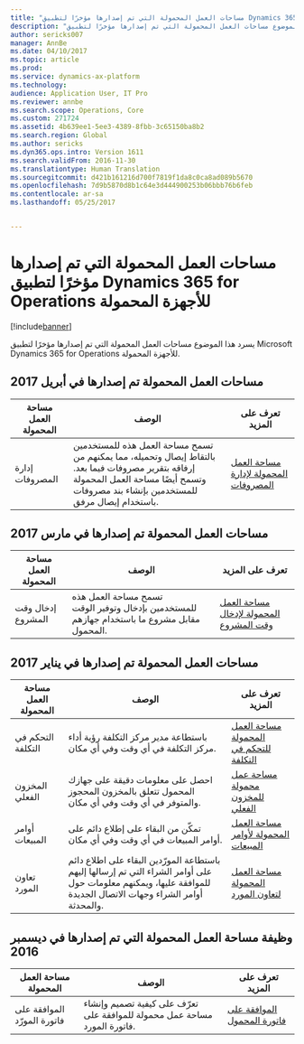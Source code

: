 ```yaml
---
title: "مساحات العمل المحمولة التي تم إصدارها مؤخرًا لتطبيق Dynamics 365 for Operations للأجهزة المحمولة"
description: "يسرد هذا الموضوع مساحات العمل المحمولة التي تم إصدارها مؤخرًا لتطبيق Microsoft Dynamics 365 for Operations للأجهزة المحمولة."
author: sericks007
manager: AnnBe
ms.date: 04/10/2017
ms.topic: article
ms.prod: 
ms.service: dynamics-ax-platform
ms.technology: 
audience: Application User, IT Pro
ms.reviewer: annbe
ms.search.scope: Operations, Core
ms.custom: 271724
ms.assetid: 4b639ee1-5ee3-4389-8fbb-3c65150ba8b2
ms.search.region: Global
ms.author: sericks
ms.dyn365.ops.intro: Version 1611
ms.search.validFrom: 2016-11-30
ms.translationtype: Human Translation
ms.sourcegitcommit: d421b161216d700f7819f1da8c0ca8ad089b5670
ms.openlocfilehash: 7d9b5870d8b1c64e3d444900253b06bbb76b6feb
ms.contentlocale: ar-sa
ms.lasthandoff: 05/25/2017


---
```


# <a name="mobile-workspaces-recently-released-for-the-dynamics-365-for-operations-mobile-app"></a>مساحات العمل المحمولة التي تم إصدارها مؤخرًا لتطبيق Dynamics 365 for Operations للأجهزة المحمولة

[!include[banner](../includes/banner.md)]



يسرد هذا الموضوع مساحات العمل المحمولة التي تم إصدارها مؤخرًا لتطبيق Microsoft Dynamics 365 for Operations للأجهزة المحمولة.

<a name="mobile-workspaces-that-were-released-in-april-2017"></a>مساحات العمل المحمولة تم إصدارها في أبريل 2017
--------------------------------------------------

| مساحة العمل المحمولة   | ‏‏الوصف                                                                                                                                                                                                      | تعرف على المزيد                                                                                                      |
|--------------------|------------------------------------------------------------------------------------------------------------------------------------------------------------------------------------------------------------------|-----------------------------------------------------------------------------------------------------------------|
| إدارة المصروفات | تسمح مساحة العمل هذه للمستخدمين بالتقاط إيصال وتحميله، مما يمكنهم من إرفاقه بتقرير مصروفات فيما بعد. وتسمح أيضًا مساحة العمل المحمولة للمستخدمين بإنشاء بند مصروفات باستخدام إيصال مرفق. | [مساحة العمل المحمولة لإدارة المصروفات](/dynamics365/operations/financials/expense-management/expense-management-mobile-workspace) |

## <a name="mobile-workspaces-that-were-released-in-march-2017"></a>مساحات العمل المحمولة تم إصدارها في مارس 2017
| مساحة العمل المحمولة   | ‏‏الوصف                                                                                   | تعرف على المزيد                                                                                                                                                                              |
|--------------------|-----------------------------------------------------------------------------------------------|-----------------------------------------------------------------------------------------------------------------------------------------------------------------------------------------|
| إدخال وقت المشروع | تسمح مساحة العمل هذه للمستخدمين بإدخال وتوفير الوقت مقابل مشروع ما باستخدام جهازهم المحمول. | [مساحة العمل المحمولة لإدخال وقت المشروع](/dynamics365/operations/financials/project-management/project-time-entry-mobile-workspace) |

## <a name="mobile-workspaces-that-were-released-in-january-2017"></a>مساحات العمل المحمولة تم إصدارها في يناير 2017
| مساحة العمل المحمولة     | ‏‏الوصف                                                                                                                                                                         | تعرف على المزيد                                                                                                                                                        |
|----------------------|-------------------------------------------------------------------------------------------------------------------------------------------------------------------------------------|-------------------------------------------------------------------------------------------------------------------------------------------------------------------|
| التحكم في التكلفة     | باستطاعة مدير مركز التكلفة رؤية أداء مركز التكلفة في أي وقت وفي أي مكان.                                                                                               | [مساحة العمل المحمولة للتحكم في التكلفة](/dynamics365/operations/financials/cost-accounting/cost-controlling-mobile-workspace)         |
| المخزون الفعلي    | احصل على معلومات دقيقة على جهازك المحمول تتعلق بالمخزون المحجوز والمتوفر في أي وقت وفي أي مكان.                                                                                                    | [مساحة عمل محمولة للمخزون الفعلي](/dynamics365/operations/supply-chain/production-control/inventory-on-hand-mobile-workspace)       |
| أوامر المبيعات         | تمكّن من البقاء على إطلاع دائم على أوامر المبيعات في أي وقت وفي أي مكان.                                                                                                                          | [مساحة العمل المحمولة لأوامر المبيعات](/dynamics365/operations/supply-chain/production-control/sales-orders-mobile-workspace)                 |
| تعاون المورد | باستطاعة المورّدين البقاء على اطلاع دائم على أوامر الشراء التي تم إرسالها إليهم للموافقة عليها، ويمكنهم معلومات حول أوامر الشراء وجهات الاتصال الجديدة والمحدثة. | [مساحة العمل المحمولة لتعاون المورد](/dynamics365/operations/supply-chain/procurement/vendor-collaboration-mobile-workspace) |

## <a name="mobile-workspace-functionality-that-was-released-in-december-2016"></a>وظيفة مساحة العمل المحمولة التي تم إصدارها في ديسمبر 2016
| مساحة العمل المحمولة        | ‏‏الوصف                                                                    | تعرف على المزيد                                                                                                            |
|-------------------------|--------------------------------------------------------------------------------|-----------------------------------------------------------------------------------------------------------------------|
| الموافقة على فاتورة المورّد | تعرّف على كيفية تصميم وإنشاء مساحة عمل محمولة للموافقة على فاتورة المورد. | [الموافقة على فاتورة المحمول](/dynamics365/operations/financials/accounts-payable/mobile-invoice-approvals) |







